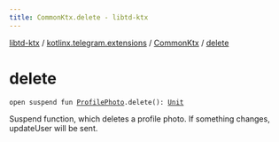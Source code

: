 ```yaml
---
title: CommonKtx.delete - libtd-ktx
---
```


[libtd-ktx](../../index.html) / [kotlinx.telegram.extensions](../index.html) / [CommonKtx](index.html) / [delete](./delete.html)

# delete

`open suspend fun `[`ProfilePhoto`](https://tdlibx.github.io/td/docs/org/drinkless/td/libcore/telegram/TdApi/ProfilePhoto.html)`.delete(): `[`Unit`](https://kotlinlang.org/api/latest/jvm/stdlib/kotlin/-unit/index.html)

Suspend function, which deletes a profile photo. If something changes, updateUser will be sent.

